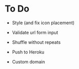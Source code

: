 # To Do

- Style (and fix icon placement)

- Validate url form input

- Shuffle without repeats

- Push to Heroku

- Custom domain

